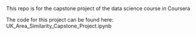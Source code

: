 This repo is for the capstone project of the data science course in Coursera

The code for this project can be found here: UK_Area_Similarity_Capstone_Project.ipynb
